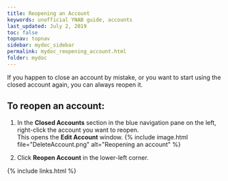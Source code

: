 ```yaml
---
title: Reopening an Account
keywords: unofficial YNAB guide, accounts
last_updated: July 2, 2019
toc: false
topnav: topnav
sidebar: mydoc_sidebar
permalink: mydoc_reopening_account.html
folder: mydoc
---
```


If you happen to close an account by mistake, or you want to start using the closed account again, you can always reopen it.

## To reopen an account:

1. In the **Closed Accounts** section in the blue navigation pane on the left, right-click the account you want to reopen. <br/>This opens the **Edit Account** window.
    {% include image.html file="DeleteAccount.png" alt="Reopening an account" %}

2. Click **Reopen Account** in the lower-left corner.

{% include links.html %}
